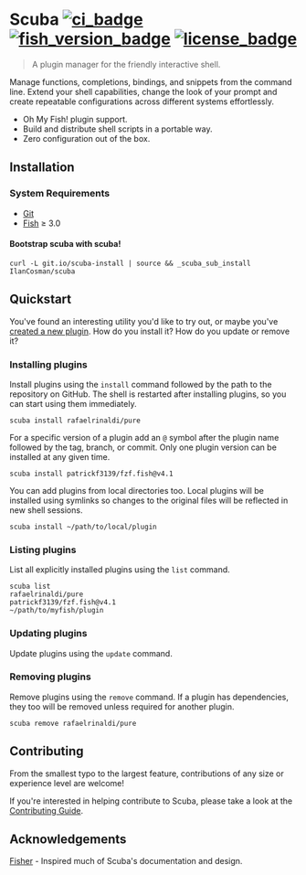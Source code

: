 # Scuba [![ci_badge][]][actions] [![fish_version_badge][]][fish] [![license_badge][]][license]

> A plugin manager for the friendly interactive shell.

Manage functions, completions, bindings, and snippets from the command line. Extend your shell capabilities, change the look of your prompt and create repeatable configurations across different systems effortlessly.

- Oh My Fish! plugin support.
- Build and distribute shell scripts in a portable way.
- Zero configuration out of the box.

## Installation

### System Requirements

- [Git][]
- [Fish][] ≥ 3.0

#### Bootstrap scuba with scuba!

```console
curl -L git.io/scuba-install | source && _scuba_sub_install IlanCosman/scuba
```

## Quickstart

You've found an interesting utility you'd like to try out, or maybe you've [created a new plugin][]. How do you install it? How do you update or remove it?

### Installing plugins

Install plugins using the `install` command followed by the path to the repository on GitHub. The shell is restarted after installing plugins, so you can start using them immediately.

```console
scuba install rafaelrinaldi/pure
```

For a specific version of a plugin add an `@` symbol after the plugin name followed by the tag, branch, or commit. Only one plugin version can be installed at any given time.

```console
scuba install patrickf3139/fzf.fish@v4.1
```

You can add plugins from local directories too. Local plugins will be installed using symlinks so changes to the original files will be reflected in new shell sessions.

```console
scuba install ~/path/to/local/plugin
```

### Listing plugins

List all explicitly installed plugins using the `list` command.

```console
scuba list
rafaelrinaldi/pure
patrickf3139/fzf.fish@v4.1
~/path/to/myfish/plugin
```

### Updating plugins

Update plugins using the `update` command.

### Removing plugins

Remove plugins using the `remove` command. If a plugin has dependencies, they too will be removed unless required for another plugin.

```console
scuba remove rafaelrinaldi/pure
```

## Contributing

From the smallest typo to the largest feature, contributions of any size or experience level are welcome!

If you're interested in helping contribute to Scuba, please take a look at the [Contributing Guide][].

## Acknowledgements

[Fisher][] - Inspired much of Scuba's documentation and design.

[actions]: https://github.com/IlanCosman/scuba/actions
[ci_badge]: https://github.com/IlanCosman/scuba/workflows/CI/badge.svg
[created a new plugin]: docs/plugin_authors.md
[contributing guide]: CONTRIBUTING.md
[fish_version_badge]: https://img.shields.io/badge/fish-3.0.0%2B-blue
[fish]: https://fishshell.com/
[fisher]: https://github.com/jorgebucaran/fisher
[git]: https://git-scm.com/
[license_badge]: https://img.shields.io/github/license/IlanCosman/scuba
[license]: LICENSE.md
